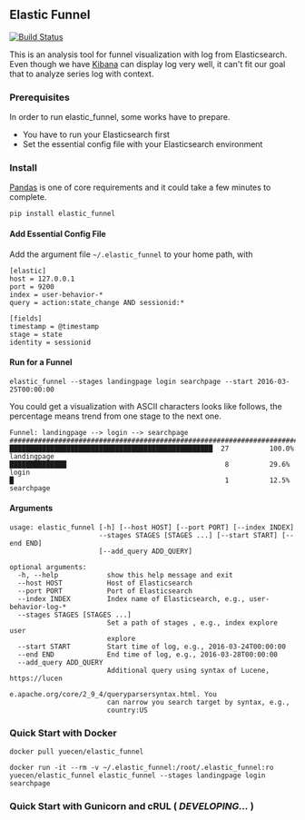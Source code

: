 ## Elastic Funnel

[![Build Status](https://travis-ci.org/yuecen/elastic_funnel.svg?branch=master)](https://travis-ci.org/yuecen/elastic_funnel)

This is an analysis tool for funnel visualization with log from Elasticsearch. Even though we have [Kibana] can display log very well, 
it can't fit our goal that to analyze series log with context. 

### Prerequisites

In order to run elastic_funnel, some works have to prepare.

  * You have to run your Elasticsearch first
  * Set the essential config file with your Elasticsearch environment 

### Install

[Pandas] is one of core requirements and it could take a few minutes to complete.

```
pip install elastic_funnel
```

#### Add Essential Config File

Add the argument file ```~/.elastic_funnel``` to your home path, with 

```
[elastic]
host = 127.0.0.1
port = 9200
index = user-behavior-*
query = action:state_change AND sessionid:* 

[fields]
timestamp = @timestamp
stage = state
identity = sessionid
```

#### Run for a Funnel

```
elastic_funnel --stages landingpage login searchpage --start 2016-03-25T00:00:00
```

You could get a visualization with ASCII characters looks like follows, the percentage means trend from one stage to the next one.

```
Funnel: landingpage --> login --> searchpage
###############################################################################
██████████████████████████████████████████████████  27          100.0%  landingpage
██████████████                                       8          29.6%   login
█                                                    1          12.5%   searchpage
```

#### Arguments

```
usage: elastic_funnel [-h] [--host HOST] [--port PORT] [--index INDEX]
                      --stages STAGES [STAGES ...] [--start START] [--end END]
                      [--add_query ADD_QUERY]

optional arguments:
  -h, --help            show this help message and exit
  --host HOST           Host of Elasticsearch
  --port PORT           Port of Elasticsearch
  --index INDEX         Index name of Elasticsearch, e.g., user-behavior-log-*
  --stages STAGES [STAGES ...]
                        Set a path of stages , e.g., index explore user
                        explore
  --start START         Start time of log, e.g., 2016-03-24T00:00:00
  --end END             End time of log, e.g., 2016-03-28T00:00:00
  --add_query ADD_QUERY
                        Additional query using syntax of Lucene, https://lucen
                        e.apache.org/core/2_9_4/queryparsersyntax.html. You
                        can narrow you search target by syntax, e.g.,
                        country:US
```

### Quick Start with Docker

```
docker pull yuecen/elastic_funnel
```

```
docker run -it --rm -v ~/.elastic_funnel:/root/.elastic_funnel:ro yuecen/elastic_funnel elastic_funnel --stages landingpage login searchpage
```

### Quick Start with Gunicorn and cRUL ( *DEVELOPING...* )

[Kibana]:https://www.elastic.co/products/kibana
[Pandas]:http://pandas.pydata.org/
